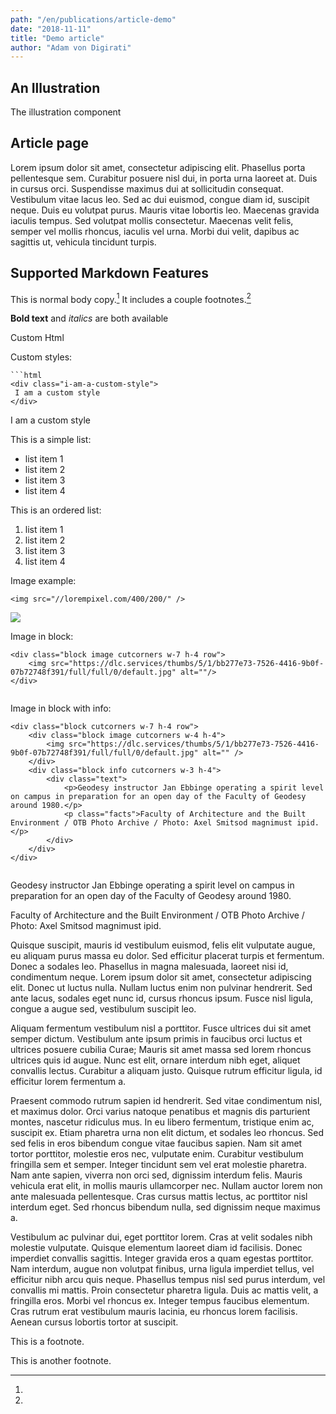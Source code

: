 ```yaml
---
path: "/en/publications/article-demo"
date: "2018-11-11"
title: "Demo article"
author: "Adam von Digirati"
---
```


## An Illustration
<Illustration source="A-single-canvas-Manifest.json">The illustration component</Illustration>

## Article page

Lorem ipsum dolor sit amet, consectetur adipiscing elit. Phasellus porta pellentesque sem. Curabitur posuere nisl dui, in porta urna laoreet at. Duis in cursus orci. Suspendisse maximus dui at sollicitudin consequat. Vestibulum vitae lacus leo. Sed ac dui euismod, congue diam id, suscipit neque. Duis eu volutpat purus. Mauris vitae lobortis leo. Maecenas gravida iaculis tempus. Sed volutpat mollis consectetur. Maecenas velit felis, semper vel mollis rhoncus, iaculis vel urna. Morbi dui velit, dapibus ac sagittis ut, vehicula tincidunt turpis.


## Supported Markdown Features

This is normal body copy.[^also] It includes a couple footnotes.[^thing]

**Bold text** and *italics* are both available

<div>
 Custom Html
</div>

Custom styles:

```
```html
<div class="i-am-a-custom-style">
 I am a custom style
</div>
```


<div class="i-am-a-custom-style">
 I am a custom style
</div>

This is a simple list:

- list item 1
- list item 2
- list item 3
- list item 4

This is an ordered list:

1. list item 1
2. list item 2
3. list item 3
4. list item 4


Image example:

    <img src="//lorempixel.com/400/200/" />

<img src="//lorempixel.com/400/200/" />

Image in block:

    <div class="block image cutcorners w-7 h-4 row">
        <img src="https://dlc.services/thumbs/5/1/bb277e73-7526-4416-9b0f-07b72748f391/full/full/0/default.jpg" alt=""/>
    </div>


<div class="block image cutcorners w-7 h-4 row">
    <img src="https://dlc.services/thumbs/5/1/bb277e73-7526-4416-9b0f-07b72748f391/full/full/0/default.jpg" alt=""/>
</div>


Image in block with info:

    <div class="block cutcorners w-7 h-4 row">
        <div class="block image cutcorners w-4 h-4">
            <img src="https://dlc.services/thumbs/5/1/bb277e73-7526-4416-9b0f-07b72748f391/full/full/0/default.jpg" alt="" />
        </div>
        <div class="block info cutcorners w-3 h-4">
            <div class="text">
                <p>Geodesy instructor Jan Ebbinge operating a spirit level on campus in preparation for an open day of the Faculty of Geodesy around 1980.</p>
                <p class="facts">Faculty of Architecture and the Built Environment / OTB Photo Archive / Photo: Axel Smitsod magnimust ipid.</p>
            </div>
        </div>
    </div>


<div class="block cutcorners w-7 h-4 row">
    <div class="block image cutcorners w-4 h-4">
        <img src="https://dlc.services/thumbs/5/1/bb277e73-7526-4416-9b0f-07b72748f391/full/full/0/default.jpg" alt="" />
    </div>
    <div class="block info cutcorners w-3 h-4">
        <div class="text">
            <p>Geodesy instructor Jan Ebbinge operating a spirit level on campus in preparation for an open day of the Faculty of Geodesy around 1980.</p>
            <p class="facts">Faculty of Architecture and the Built Environment / OTB Photo Archive / Photo: Axel Smitsod magnimust ipid.</p>
        </div>
    </div>
</div>




Quisque suscipit, mauris id vestibulum euismod, felis elit vulputate augue, eu aliquam purus massa eu dolor. Sed efficitur placerat turpis et fermentum. Donec a sodales leo. Phasellus in magna malesuada, laoreet nisi id, condimentum neque. Lorem ipsum dolor sit amet, consectetur adipiscing elit. Donec ut luctus nulla. Nullam luctus enim non pulvinar hendrerit. Sed ante lacus, sodales eget nunc id, cursus rhoncus ipsum. Fusce nisl ligula, congue a augue sed, vestibulum suscipit leo.

Aliquam fermentum vestibulum nisl a porttitor. Fusce ultrices dui sit amet semper dictum. Vestibulum ante ipsum primis in faucibus orci luctus et ultrices posuere cubilia Curae; Mauris sit amet massa sed lorem rhoncus ultrices quis id augue. Nunc est elit, ornare interdum nibh eget, aliquet convallis lectus. Curabitur a aliquam justo. Quisque rutrum efficitur ligula, id efficitur lorem fermentum a.

Praesent commodo rutrum sapien id hendrerit. Sed vitae condimentum nisl, et maximus dolor. Orci varius natoque penatibus et magnis dis parturient montes, nascetur ridiculus mus. In eu libero fermentum, tristique enim ac, suscipit ex. Etiam pharetra urna non elit dictum, et sodales leo rhoncus. Sed sed felis in eros bibendum congue vitae faucibus sapien. Nam sit amet tortor porttitor, molestie eros nec, vulputate enim. Curabitur vestibulum fringilla sem et semper. Integer tincidunt sem vel erat molestie pharetra. Nam ante sapien, viverra non orci sed, dignissim interdum felis. Mauris vehicula erat elit, in mollis mauris ullamcorper nec. Nullam auctor lorem non ante malesuada pellentesque. Cras cursus mattis lectus, ac porttitor nisl interdum eget. Sed rhoncus bibendum nulla, sed dignissim neque maximus a.

Vestibulum ac pulvinar dui, eget porttitor lorem. Cras at velit sodales nibh molestie vulputate. Quisque elementum laoreet diam id facilisis. Donec imperdiet convallis sagittis. Integer gravida eros a quam egestas porttitor. Nam interdum, augue non volutpat finibus, urna ligula imperdiet tellus, vel efficitur nibh arcu quis neque. Phasellus tempus nisl sed purus interdum, vel convallis mi mattis. Proin consectetur pharetra ligula. Duis ac mattis velit, a fringilla eros. Morbi vel rhoncus ex. Integer tempus faucibus elementum. Cras rutrum erat vestibulum mauris lacinia, eu rhoncus lorem facilisis. Aenean cursus lobortis tortor at suscipit.

[^also]:
  This is a footnote.

[^thing]:
  This is another footnote.
